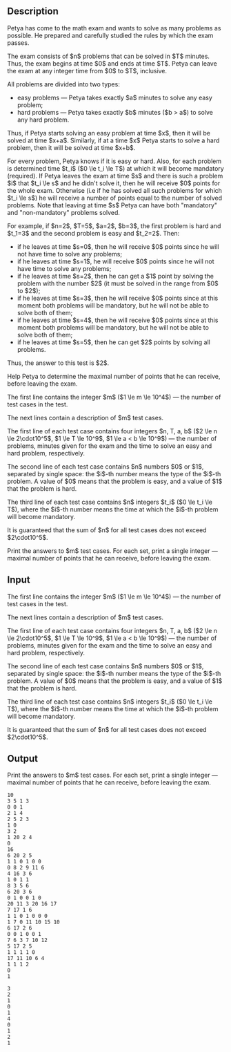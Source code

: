 ## Description

<div><p>Petya has come to the math exam and wants to solve as many problems as possible. He prepared and carefully studied the rules by which the exam passes.</p><p>The exam consists of $n$ problems that can be solved in $T$ minutes. Thus, the exam begins at time $0$ and ends at time $T$. Petya can leave the exam at any integer time from $0$ to $T$, inclusive.</p><p>All problems are divided into two types: </p><ul> <li> easy problems — Petya takes exactly $a$ minutes to solve any easy problem; </li><li> hard problems — Petya takes exactly $b$ minutes ($b &gt; a$) to solve any hard problem. </li></ul><p>Thus, if Petya starts solving an easy problem at time $x$, then it will be solved at time $x+a$. Similarly, if at a time $x$ Petya starts to solve a hard problem, then it will be solved at time $x+b$.</p><p>For every problem, Petya knows if it is easy or hard. Also, for each problem is determined time $t_i$ ($0 \le t_i \le T$) at which it will become <span class="tex-font-style-it">mandatory</span> (required). If Petya leaves the exam at time $s$ and there is such a problem $i$ that $t_i \le s$ and he didn't solve it, then he will receive $0$ points for the whole exam. Otherwise (i.e if he has solved all such problems for which $t_i \le s$) he will receive a number of points equal to the number of solved problems. Note that leaving at time $s$ Petya can have both "mandatory" and "non-mandatory" problems solved.</p><p>For example, if $n=2$, $T=5$, $a=2$, $b=3$, the first problem is hard and $t_1=3$ and the second problem is easy and $t_2=2$. Then:</p><ul> <li> if he leaves at time $s=0$, then he will receive $0$ points since he will not have time to solve any problems; </li><li> if he leaves at time $s=1$, he will receive $0$ points since he will not have time to solve any problems; </li><li> if he leaves at time $s=2$, then he can get a $1$ point by solving the problem with the number $2$ (it must be solved in the range from $0$ to $2$); </li><li> if he leaves at time $s=3$, then he will receive $0$ points since at this moment both problems will be mandatory, but he will not be able to solve both of them; </li><li> if he leaves at time $s=4$, then he will receive $0$ points since at this moment both problems will be mandatory, but he will not be able to solve both of them; </li><li> if he leaves at time $s=5$, then he can get $2$ points by solving all problems. </li></ul><p>Thus, the answer to this test is $2$.</p><p>Help Petya to determine the maximal number of points that he can receive, before leaving the exam.</p></div><div class="input-specification"><p>The first line contains the integer $m$ ($1 \le m \le 10^4$)&nbsp;— the number of test cases in the test.</p><p>The next lines contain a description of $m$ test cases. </p><p>The first line of each test case contains four integers $n, T, a, b$ ($2 \le n \le 2\cdot10^5$, $1 \le T \le 10^9$, $1 \le a &lt; b \le 10^9$)&nbsp;— the number of problems, minutes given for the exam and the time to solve an easy and hard problem, respectively.</p><p>The second line of each test case contains $n$ numbers $0$ or $1$, separated by single space: the $i$-th number means the type of the $i$-th problem. A value of $0$ means that the problem is easy, and a value of $1$ that the problem is hard.</p><p>The third line of each test case contains $n$ integers $t_i$ ($0 \le t_i \le T$), where the $i$-th number means the time at which the $i$-th problem will become mandatory.</p><p>It is guaranteed that the sum of $n$ for all test cases does not exceed $2\cdot10^5$.</p></div><div class="output-specification"><p>Print the answers to $m$ test cases. For each set, print a single integer&nbsp;— maximal number of points that he can receive, before leaving the exam.</p></div>

## Input

<p>The first line contains the integer $m$ ($1 \le m \le 10^4$)&nbsp;— the number of test cases in the test.</p><p>The next lines contain a description of $m$ test cases. </p><p>The first line of each test case contains four integers $n, T, a, b$ ($2 \le n \le 2\cdot10^5$, $1 \le T \le 10^9$, $1 \le a &lt; b \le 10^9$)&nbsp;— the number of problems, minutes given for the exam and the time to solve an easy and hard problem, respectively.</p><p>The second line of each test case contains $n$ numbers $0$ or $1$, separated by single space: the $i$-th number means the type of the $i$-th problem. A value of $0$ means that the problem is easy, and a value of $1$ that the problem is hard.</p><p>The third line of each test case contains $n$ integers $t_i$ ($0 \le t_i \le T$), where the $i$-th number means the time at which the $i$-th problem will become mandatory.</p><p>It is guaranteed that the sum of $n$ for all test cases does not exceed $2\cdot10^5$.</p>

## Output

<p>Print the answers to $m$ test cases. For each set, print a single integer&nbsp;— maximal number of points that he can receive, before leaving the exam.</p>





```input1
10
3 5 1 3
0 0 1
2 1 4
2 5 2 3
1 0
3 2
1 20 2 4
0
16
6 20 2 5
1 1 0 1 0 0
0 8 2 9 11 6
4 16 3 6
1 0 1 1
8 3 5 6
6 20 3 6
0 1 0 0 1 0
20 11 3 20 16 17
7 17 1 6
1 1 0 1 0 0 0
1 7 0 11 10 15 10
6 17 2 6
0 0 1 0 0 1
7 6 3 7 10 12
5 17 2 5
1 1 1 1 0
17 11 10 6 4
1 1 1 2
0
1
```




```output1
3
2
1
0
1
4
0
1
2
1
```


